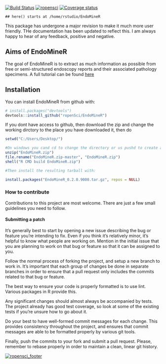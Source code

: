 
[![Build
Status](https://travis-ci.org/sebastiz/EndoMineR.svg?branch=master)](https://travis-ci.org/sebastiz/EndoMineR)
[![ropensci](https://badges.ropensci.org/153_status.svg)](https://github.com/ropensci/onboarding/issues/153)
[![Coverage
status](https://codecov.io/gh/sebastiz/EndoMineR/branch/master/graph/badge.svg)](https://codecov.io/github/sebastiz/EndoMineR?branch=master)

<!-- README.md is generated from README.Rmd. Please edit that file -->

    ## here() starts at /home/rstudio/EndoMineR

This package has undergone a major revision to make it much more user
friendly. THe documentation has been updated to reflect this. I am
always happy to hear of any feedback, positive and negative.

## **Aims of EndoMineR**

The goal of EndoMineR is to extract as much information as possible from
free or semi-structured endoscopy reports and their associated pathology
specimens. A full tutorial can be found
[here](https://docs.ropensci.org/EndoMineR/articles/EndoMineR.html)

## Installation

You can install EndoMineR from github with:

``` r
# install.packages("devtools")
devtools::install_github("ropenSci/EndoMineR")
```

If you dont have access to github, then download the zip and change the
working dirctory to the place you have downloaded it, then do

``` r
setwd("C:/Users/Desktop/")

#On windows you cand cd to change the directory or us pushd to create a temporary directory indtead of cd and then setwd to the temporary directory
unzip("EndoMineR.zip")
file.rename("EndoMineR.zip-master", "EndoMineR.zip")
shell("R CMD build EndoMineR.zip")

#Then install the resulting tarball with:

install.packages("EndoMineR_0.2.0.9000.tar.gz", repos = NULL)
```

### How to contribute

Contributions to this project are most welcome. There are just a few
small guidelines you need to follow.

#### Submitting a patch

It’s generally best to start by opening a new issue describing the bug
or feature you’re intending to fix. Even if you think it’s relatively
minor, it’s helpful to know what people are working on. Mention in the
initial issue that you are planning to work on that bug or feature so
that it can be assigned to you.

Follow the normal process of forking the project, and setup a new branch
to work in. It’s important that each group of changes be done in
separate branches in order to ensure that a pull request only includes
the commits related to that bug or feature.

The best way to ensure your code is properly formatted is to use lint.
Various packages in R provide this.

Any significant changes should almost always be accompanied by tests.
The project already has good test coverage, so look at some of the
existing tests if you’re unsure how to go about it.

Do your best to have well-formed commit messages for each change. This
provides consistency throughout the project, and ensures that commit
messages are able to be formatted properly by various git tools.

Finally, push the commits to your fork and submit a pull request.
Please, remember to rebase properly in order to maintain a clean, linear
git
history.

[![ropensci\_footer](https://ropensci.org/public_images/ropensci_footer.png)](https://ropensci.org)
